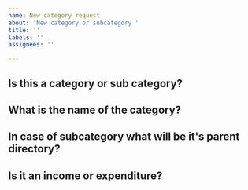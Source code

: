 ```yaml
---
name: New category request
about: 'New category or subcategory '
title: ''
labels: ''
assignees: ''

---
```


## Is this a category or sub category?


## What is the name of the category?


## In case of subcategory what will be it's parent directory?


## Is it an income or expenditure?
